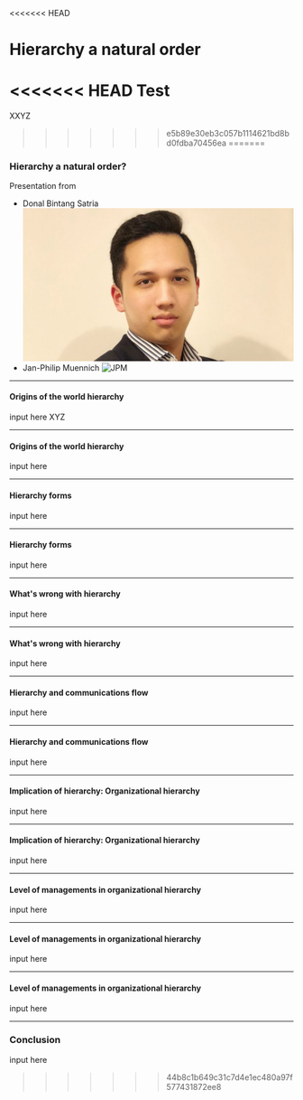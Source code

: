 <<<<<<< HEAD
# Hierarchy a natural order

<<<<<<< HEAD
Test
=======
XXYZ
>>>>>>> e5b89e30eb3c057b1114621bd8bd0fdba70456ea
=======
### Hierarchy a natural order?

Presentation from

- Donal Bintang Satria
  ![Donal](Donal.jpg)
- Jan-Philip Muennich
  ![JPM](Bewerbungsbild_Münnich.jpg)

---

#### Origins of the world hierarchy

input here
XYZ

---

#### Origins of the world hierarchy

input here

---

#### Hierarchy forms

input here

---

#### Hierarchy forms

input here

---

#### What's wrong with hierarchy

input here

---

#### What's wrong with hierarchy

input here

---

#### Hierarchy and communications flow

input here

---

#### Hierarchy and communications flow

input here

---

#### Implication of hierarchy: Organizational hierarchy

input here

---

#### Implication of hierarchy: Organizational hierarchy

input here

---

#### Level of managements in organizational hierarchy

input here

---

#### Level of managements in organizational hierarchy

input here

---

#### Level of managements in organizational hierarchy

input here

---

### Conclusion

input here
>>>>>>> 44b8c1b649c31c7d4e1ec480a97f577431872ee8
